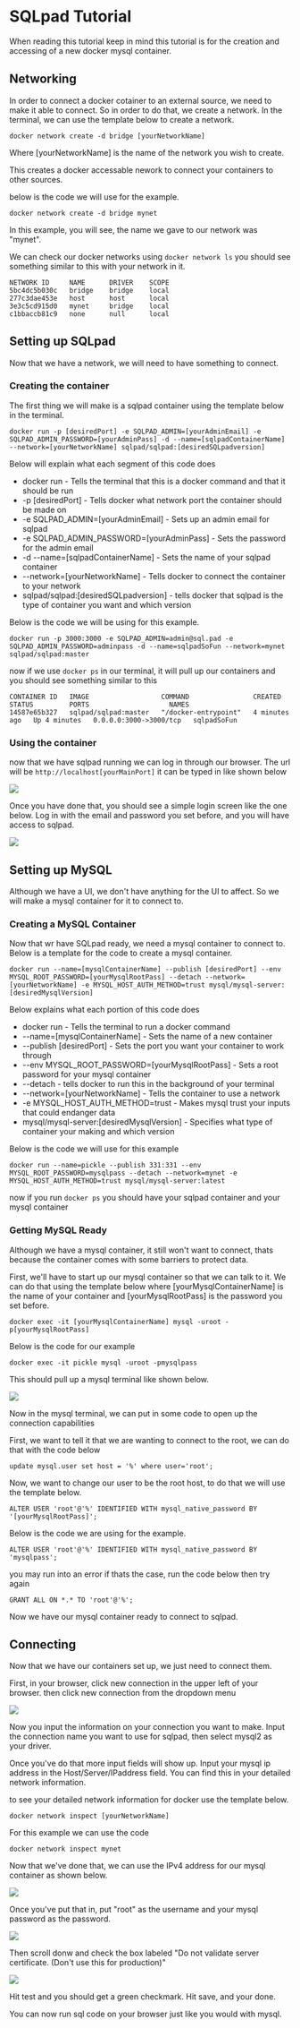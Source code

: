 # SQLpad Tutorial
When reading this tutorial keep in mind this tutorial is for the creation and accessing of a new docker mysql container.

## Networking
In order to connect a docker cotainer to an external source, we need to make it able to connect. So in order to do that, we create a network. 
In the terminal, we can use the template below to create a network.

```
docker network create -d bridge [yourNetworkName]
```

Where [yourNetworkName] is the name of the network you wish to create.

This creates a docker accessable nework to connect your containers to other sources.

below is the code we will use for the example.

```
docker network create -d bridge mynet
```

In this example, you will see, the name we gave to our network was "mynet".

We can check our docker networks using ```docker network ls``` you should see something similar to this with your network in it.

```
NETWORK ID     NAME      DRIVER    SCOPE
5bc4dc5b030c   bridge    bridge    local
277c3dae453e   host      host      local
3e3c5cd915d0   mynet     bridge    local
c1bbaccb81c9   none      null      local
```



## Setting up SQLpad
Now that we have a network, we will need to have something to connect. 

### Creating the container
The first thing we will make is a sqlpad container using the template below in the terminal.

```
docker run -p [desiredPort] -e SQLPAD_ADMIN=[yourAdminEmail] -e SQLPAD_ADMIN_PASSWORD=[yourAdminPass] -d --name=[sqlpadContainerName] --network=[yourNetworkName] sqlpad/sqlpad:[desiredSQLpadversion]
```
Below will explain what each segment of this code does

- docker run - Tells the terminal that this is a docker command and that it should be run
- -p [desiredPort] - Tells docker what network port the container should be made on
- -e SQLPAD_ADMIN=[yourAdminEmail] - Sets up an admin email for sqlpad 
- -e SQLPAD_ADMIN_PASSWORD=[yourAdminPass] - Sets the password for the admin email
- -d --name=[sqlpadContainerName]  - Sets the name of your sqlpad container
- --network=[yourNetworkName] - Tells docker to connect the container to your network
- sqlpad/sqlpad:[desiredSQLpadversion] - tells docker that sqlpad is the type of container you want and which version

Below is the code we will be using for this example.

```
docker run -p 3000:3000 -e SQLPAD_ADMIN=admin@sql.pad -e SQLPAD_ADMIN_PASSWORD=adminpass -d --name=sqlpadSoFun --network=mynet sqlpad/sqlpad:master
```

now if we use ```docker ps``` in our terminal, it will pull up our containers and you should see something similar to this

```
CONTAINER ID   IMAGE                  COMMAND                CREATED         STATUS         PORTS                    NAMES
14587e65b327   sqlpad/sqlpad:master   "/docker-entrypoint"   4 minutes ago   Up 4 minutes   0.0.0.0:3000->3000/tcp   sqlpadSoFun
```

### Using the container
now that we have sqlpad running we can log in through our browser. 
The url will be ```http://localhost[yourMainPort]``` it can be typed in like shown below

![](sqlpad_url.PNG)

Once you have done that, you should see a simple login screen like the one below. Log in with the email and password you set before, and you will have access to sqlpad.

![](sqlpad_login.PNG)

## Setting up MySQL
Although we have a UI, we don't have anything for the UI to affect. So we will make a mysql container for it to connect to.

### Creating a MySQL Container
Now that wr have SQLpad ready, we need a mysql container to connect to. Below is a template for the code to create a mysql container.

```
docker run --name=[mysqlContainerName] --publish [desiredPort] --env MYSQL_ROOT_PASSWORD=[yourMysqlRootPass] --detach --network=[yourNetworkName] -e MYSQL_HOST_AUTH_METHOD=trust mysql/mysql-server:[desiredMysqlVersion]
```

Below explains what each portion of this code does

- docker run - Tells the terminal to run a docker command
- --name=[mysqlContainerName] - Sets the name of a new container
- --publish [desiredPort] - Sets the port you want your container to work through
- --env MYSQL_ROOT_PASSWORD=[yourMysqlRootPass] - Sets a root password for your mysql container
- --detach - tells docker to run this in the background of your terminal
- --network=[yourNetworkName] - Tells the container to use a network
- -e MYSQL_HOST_AUTH_METHOD=trust - Makes mysql trust your inputs that could endanger data
- mysql/mysql-server:[desiredMysqlVersion] - Specifies what type of container your making and which version

Below is the code we will use for this example

```
docker run --name=pickle --publish 331:331 --env MYSQL_ROOT_PASSWORD=mysqlpass --detach --network=mynet -e MYSQL_HOST_AUTH_METHOD=trust mysql/mysql-server:latest
```

now if you run ```docker ps``` you should have your sqlpad container and your mysql container

### Getting MySQL Ready
Although we have a mysql container, it still won't want to connect, thats because the container comes with some barriers to protect data.

First, we'll have to start up our mysql container so that we can talk to it. We can do that using the template below where [yourMysqlContainerName] is the name of your container and [yourMysqlRootPass] is the password you set before.

```
docker exec -it [yourMysqlContainerName] mysql -uroot -p[yourMysqlRootPass]
```

Below is the code for our example

```
docker exec -it pickle mysql -uroot -pmysqlpass
```

This should pull up a mysql terminal like shown below.

![](sqlpad_mysql.PNG)

Now in the mysql terminal, we can put in some code to open up the connection capabilities

First, we want to tell it that we are wanting to connect to the root, we can do that with the code below

```
update mysql.user set host = '%' where user='root';
```

Now, we want to change our user to be the root host, to do that we will use the template below.

```
ALTER USER 'root'@'%' IDENTIFIED WITH mysql_native_password BY '[yourMysqlRootPass]';
```

Below is the code we are using for the example.

```
ALTER USER 'root'@'%' IDENTIFIED WITH mysql_native_password BY 'mysqlpass';
```

you may run into an error if thats the case, run the code below then try again

```
GRANT ALL ON *.* TO 'root'@'%';
```

Now we have our mysql container ready to connect to sqlpad.

## Connecting
Now that we have our containers set up, we just need to connect them.

First, in your browser, click new connection in the upper left of your browser. then click new connection from the dropdown menu

![](sqlpad_browser1.PNG)

Now you input the information on your connection you want to make. Input the connection name you want to use for sqlpad, then select mysql2 as your driver.

Once you've do that more input fields will show up. Input your mysql ip address in the Host/Server/IPaddress field. You can find this in your detailed network information.

to see your detailed network information for docker use the template below.

```
docker network inspect [yourNetworkName]
```

For this example we can use the code

```
docker network inspect mynet
```

Now that we've done that, we can use the IPv4 address for our mysql container as shown below.

![](sqlpad_networkInfo.PNG)

Once you've put that in, put "root" as the username and your mysql password as the password.

![](sqlpad_connect1.PNG)

Then scroll donw and check the box labeled "Do not validate server certificate. (Don't use this for production)"

![](sqlpad_connect2.PNG)

Hit test and you should get a green checkmark. Hit save, and your done. 

You can now run sql code on your browser just like you would with mysql.
